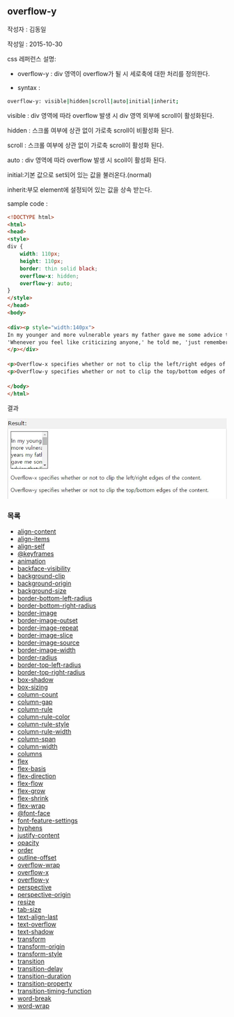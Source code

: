 ## overflow-y

작성자 : 김동일

작성일 : 2015-10-30

css 레퍼런스 설명:
 - overflow-y : div 영역이 overflow가 될 시 세로축에 대한 처리를 정의한다.

 - syntax :
```sh
overflow-y: visible|hidden|scroll|auto|initial|inherit;
```

visible : div 영역에 따라 overflow 발생 시 div 영역 외부에 scroll이 활성화된다.

hidden : 스크롤 여부에 상관 없이 가로축 scroll이 비활성화 된다.

scroll : 스크롤 여부에 상관 없이 가로축 scroll이 활성화 된다.

auto : div 영역에 따라 overflow 발생 시 scoll이 활성화 된다.

initial:기본 값으로 set되어 있는 값을 불러온다.(normal)

inherit:부모 element에 설정되어 있는 값을 상속 받는다.

sample code :
```html
<!DOCTYPE html>
<html>
<head>
<style>
div {
    width: 110px;
    height: 110px;
    border: thin solid black;
    overflow-x: hidden;
    overflow-y: auto;
}
</style>
</head>
<body>

<div><p style="width:140px">
In my younger and more vulnerable years my father gave me some advice that I've been turning over in my mind ever since.
'Whenever you feel like criticizing anyone,' he told me, 'just remember that all the people in this world haven't had the advantages that you've had.'
</p></div>

<p>Overflow-x specifies whether or not to clip the left/right edges of the content.</p>
<p>Overflow-y specifies whether or not to clip the top/bottom edges of the content.</p>

</body>
</html>
```

결과

![overflow-y](../images/overflow-y.jpg)


### 목록
* [align-content](align-content.md)
* [align-items](align-items.md)
* [align-self](align-self.md)
* [@keyframes](@keyframes.md)
* [animation](animation.md)
* [backface-visibility](backface-visibility.md)
* [background-clip](background-clip.md)
* [background-origin](background-origin.md)
* [background-size](background-size.md)
* [border-bottom-left-radius](border-bottom-left-radius.md)
* [border-bottom-right-radius](border-bottom-right-radius.md)
* [border-image](border-image.md)
* [border-image-outset](border-image-outset.md)
* [border-image-repeat](border-image-repeat.md)
* [border-image-slice](border-image-slice.md)
* [border-image-source](border-image-source.md)
* [border-image-width](border-image-width.md)
* [border-radius](border-radius.md)
* [border-top-left-radius](border-top-left-radius.md)
* [border-top-right-radius](border-top-right-radius.md)
* [box-shadow](box-shadow.md)
* [box-sizing](box-sizing.md)
* [column-count](column-count.md)
* [column-gap](column-gap.md)
* [column-rule](column-rule.md)
* [column-rule-color](column-rule-color.md)
* [column-rule-style](column-rule-style.md)
* [column-rule-width](column-rule-width.md)
* [column-span](column-span.md)
* [column-width](column-width.md)
* [columns](columns.md)
* [flex](flex.md)
* [flex-basis](flex-basis.md)
* [flex-direction](flex-direction.md)
* [flex-flow](flex-flow.md)
* [flex-grow](flex-grow.md)
* [flex-shrink](flex-shrink.md)
* [flex-wrap](flex-wrap.md)
* [@font-face](@font-face.md)
* [font-feature-settings](font-feature-settings.md)
* [hyphens](hyphens.md)
* [justify-content](justify-content.md)
* [opacity](opacity.md)
* [order](order.md)
* [outline-offset](outline-offset.md)
* [overflow-wrap](overflow-wrap.md)
* [overflow-x](overflow-x.md)
* [overflow-y](overflow-y.md)
* [perspective](perspective.md)
* [perspective-origin](perspective-origin.md)
* [resize](resize.md)
* [tab-size](tab-size.md)
* [text-align-last](text-align-last.md)
* [text-overflow](text-overflow.md)
* [text-shadow](text-shadow.md)
* [transform](transform.md)
* [transform-origin](transform-origin.md)
* [transform-style](transform-style.md)
* [transition](transition.md)
* [transition-delay](transition-delay.md)
* [transition-duration](transition-duration.md)
* [transition-property](transition-property.md)
* [transition-timing-function](transition-timing-function.md)
* [word-break](word-break.md)
* [word-wrap](word-wrap.md)

